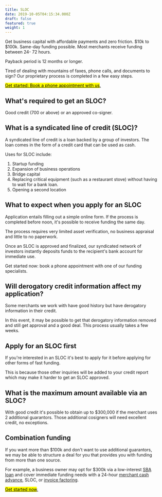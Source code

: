 ```yaml
---
title: SLOC
date: 2019-10-05T04:15:34.000Z
draft: false
featured: true
weight: 1
---
```

Get business capital with affordable payments and zero friction. $10k to $100k. Same-day funding possible. Most merchants receive funding between 24- 72 hours. 

Payback period is 12 months or longer.

Tired of dealing with mountains of faxes, phone calls, and documents to sign? Our proprietary process is completed in a few easy steps. 

<!-- Calendly link widget begin -->

<link href="https://assets.calendly.com/assets/external/widget.css" rel="stylesheet">
<script src="https://assets.calendly.com/assets/external/widget.js" type="text/javascript"></script>
<a href="" onclick="Calendly.initPopupWidget({url: 'https://calendly.com/spearfish/consultation'});return false;"><mark>	Get started: Book a phone appointment with us</mark>.</a>
<!-- Calendly link widget end -->

## What's required to get an SLOC?

Good credit (700 or above) or an approved co-signer.

## What is a syndicated line of credit (SLOC)?

A syndicated line of credit is a loan backed by a group of investors. The loan comes in the form of a credit card that can be used as cash.

Uses for SLOC include: 

1. Startup funding
2. Expansion of business operations
3. Bridge capital
4. Replacing critical equipment (such as a restaurant stove) without having to wait for a bank loan.
5. Opening a second location

## What to expect when you apply for an SLOC

Application entails filling out a simple online form. If the process is completed before noon, it's possible to receive funding the same day. 

The process requires very limited asset verification, no business appraisal and little to no paperwork.

Once an SLOC is approved and finalized, our syndicated network of investors instantly deposits funds to the recipient's bank account for immediate use.

Get started now: book a phone appointment with one of our funding specialists.

## Will derogatory credit information affect my application?

Some merchants we work with have good history but have derogatory information in their credit. 

In this event, it may be possible to get that derogatory information removed and still get approval and a good deal. This process usually takes a few weeks.

## Apply for an SLOC first

If you're interested in an SLOC it's best to apply for it before applying for other forms of fast funding.

This is because those other inquiries will be added to your credit report which may make it harder to get an SLOC approved.

## What is the maximum amount available via an SLOC?

With good credit it's possible to obtain up to $300,000 if the merchant uses 2 additional guarantors.  Those additional cosigners will need excellent credit, no exceptions.

## Combination funding

If you want more than $100k and don't want to use additional guarantors, we may be able to structure a deal for you that provides you with funding from more than one source. 

For example, a business owner may opt for $300k via a low-interest [SBA loan](/services/sba-loan/) and cover immediate funding needs with a 24-hour [merchant cash advance](/services/merchant-cash-advance/), SLOC, or [invoice factoring](/services/invoice-factoring/).

<!-- Calendly link widget begin -->
<link href="https://assets.calendly.com/assets/external/widget.css" rel="stylesheet">
<script src="https://assets.calendly.com/assets/external/widget.js" type="text/javascript"></script>
<a href="" onclick="Calendly.initPopupWidget({url: 'https://calendly.com/spearfish/consultation'});return false;"><mark>	Get started now</mark>.</a>
<!-- Calendly link widget end -->
